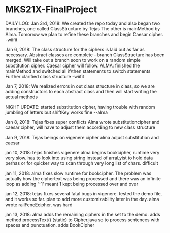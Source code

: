 # MKS21X-FinalProject
DAILY LOG:
Jan 3rd, 2018:
We created the repo today and also began two branches, one called ClassStructure by Tejas
The other is mainMethod by Alma. Tomorrow we plan to refine these branches and begin
Caesar cipher.
-wiifit

Jan 6, 2018:
The class structure for the ciphers is laid out as far as necessary. Abstract classes are
complete - branch ClassStructure has been merged. Will take out a branch soon to work
on a random simple substitution cipher. Caesar cipher will follow.
ALMA: finished the mainMethod and switched all if/then statements to switch statements
Further clarified class structure
-wiifit

Jan 7, 2018:
We realized errors in out class structure in class, so we are adding constructors
to each abstract class and then will start writing the actual methods

NIGHT UPDATE: started substitution cipher, having trouble with random jumbling of letters but shiftKey works fine --alma

Jan 8, 2018:
Tejas fixes super conflicts
Alma wrote substitutioncipher and caesar cipher, will have to adjust them according to new class structure

Jan 9, 2018:
Tejas beings on vigenere cipher
alma adjust substitution and caesar

jan 10, 2018:
tejas finishes vigenere
alma begins bookcipher, runtime very very slow. has to look into using string instead of arraLyist to hold data perhas
or for quicker way to scan through very long list of chars. difficult

jan 11, 2018:
alma fixes slow runtime for bookcipher. The problem was actually how the ciphertext
was being processed and there was an infinite loop as adding '-1' meant 1 kept being
processed over and over

jan 12, 2018:
tejas fixes several fatal bugs in vigenere. tested the demo file,
and it works so far. plan to add more customizability later in the day.
alma wrote railFencEcipher. was hard

jan 13, 2018:
alma adds the remaining ciphers in the set to the demo. adds method processText()
(static) to Cipher.java so to process sentences with spaces and punctuation.
adds BookCipher


